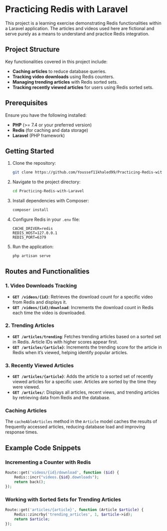 
# Practicing Redis with Laravel

This project is a learning exercise demonstrating Redis functionalities within a Laravel application. The articles and videos used here are fictional and serve purely as a means to understand and practice Redis integration.

## Project Structure

Key functionalities covered in this project include:

- **Caching articles** to reduce database queries.
- **Tracking video downloads** using Redis counters.
- **Managing trending articles** with Redis sorted sets.
- **Tracking recently viewed articles** for users using Redis sorted sets.

## Prerequisites

Ensure you have the following installed:

- **PHP** (>= 7.4 or your preferred version)
- **Redis** (for caching and data storage)
- **Laravel** (PHP framework)

## Getting Started

1. Clone the repository:

   ```bash
   git clone https://github.com/Youssef11khaled99/Practicing-Redis-with-Laravel.git
   ```

2. Navigate to the project directory:

   ```bash
   cd Practicing-Redis-with-Laravel
   ```

3. Install dependencies with Composer:

   ```bash
   composer install
   ```

4. Configure Redis in your `.env` file:

   ```plaintext
   CACHE_DRIVER=redis
   REDIS_HOST=127.0.0.1
   REDIS_PORT=6379
   ```

5. Run the application:

   ```bash
   php artisan serve
   ```

## Routes and Functionalities

### 1. Video Downloads Tracking

- **`GET /videos/{id}`**: Retrieves the download count for a specific video from Redis and displays it.
- **`GET /videos/{id}/download`**: Increments the download count in Redis each time the video is downloaded.

### 2. Trending Articles

- **`GET /articles/trending`**: Fetches trending articles based on a sorted set in Redis. Article IDs with higher scores appear first.
- **`GET /articles/{article}`**: Increments the trending score for the article in Redis when it’s viewed, helping identify popular articles.

### 3. Recently Viewed Articles

- **`GET /articles/{article}`**: Adds the article to a sorted set of recently viewed articles for a specific user. Articles are sorted by the time they were viewed.
- **`GET /articles/`**: Displays all articles, recent views, and trending articles by retrieving data from Redis and the database.

### Caching Articles

The `cacheAbleArticles` method in the `Article` model caches the results of frequently accessed articles, reducing database load and improving response times.

## Example Code Snippets

### Incrementing a Counter with Redis

```php
Route::get('videos/{id}/download', function ($id) {
    Redis::incr("videos.{$id}.downloads");
    return back();
});
```

### Working with Sorted Sets for Trending Articles

```php
Route::get('articles/{article}', function (Article $article) {
    Redis::zincrby('trending_articles', 1, $article->id);
    return $article;
});
```
